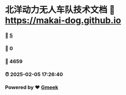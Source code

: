 # 北洋动力无人车队技术文档 :link: https://makai-dog.github.io 
### :page_facing_up: [5](https://makai-dog.github.io/tag.html) 
### :speech_balloon: 0 
### :hibiscus: 4659 
### :alarm_clock: 2025-02-05 17:26:40 
### Powered by :heart: [Gmeek](https://github.com/Meekdai/Gmeek)
